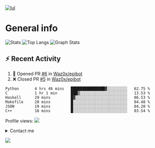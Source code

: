 
[![lul](https://readme-typing-svg.herokuapp.com?font=futura&color=15F6F7&size=30&center=true&multiline=true&width=1500&height=150&lines=Hi%2C+i'm+R%C3%A9my+%F0%9F%91%8B;I'm+a+%F0%9F%9A%80+french+developer%F0%9F%9A%80;Actually+I'm+a+second+year+Student+at+EPITECH;%E2%AC%87%EF%B8%8F+here+is+a+rapid+overview+of+my+activity+%E2%AC%87%EF%B8%8F)](https://www.youtube.com/watch?v=iik25wqIuFo)

# General info

![Stats](https://github-readme-stats.vercel.app/api?username=Waz0x&count_private=true&theme=tokyonight&hide=stars&show_icons=true)
![Top Langs](https://github-readme-stats.vercel.app/api/top-langs/?username=Waz0x&layout=compact&theme=tokyonight)
![Graph Stats](https://activity-graph.herokuapp.com/graph?username=Waz0x&bg_color=141321&color=FF9DD9&line=FF9DD9&point=9dffc3)

## :zap: Recent Activity

<!--START_SECTION:activity-->
1. 💪 Opened PR [#6](https://github.com/Waz0x/epibot/pull/6) in [Waz0x/epibot](https://github.com/Waz0x/epibot)
2. ❌ Closed PR [#5](https://github.com/Waz0x/epibot/pull/5) in [Waz0x/epibot](https://github.com/Waz0x/epibot)
<!--END_SECTION:activity-->

<!--START_SECTION:waka-->

```text
Python       4 hrs 46 mins   ███████████████▓░░░░░░░░░   62.75 %
C            1 hr 1 min      ███▒░░░░░░░░░░░░░░░░░░░░░   13.53 %
Haskell      29 mins         █▓░░░░░░░░░░░░░░░░░░░░░░░   06.53 %
Makefile     20 mins         █░░░░░░░░░░░░░░░░░░░░░░░░   04.48 %
JSON         19 mins         █░░░░░░░░░░░░░░░░░░░░░░░░   04.20 %
C++          16 mins         █░░░░░░░░░░░░░░░░░░░░░░░░   03.54 %
```

<!--END_SECTION:waka-->

Profile views: 
![](https://komarev.com/ghpvc/?username=Waz0x&color=ff69b4)

<details><summary>Contact me</summary>
  <p align="center">
    <a href="mailto:remy.noulin@epitech.eu"><img src="https://img.icons8.com/color/96/000000/ms-outlook.png" alt="email"/></a>
    <a href="https://www.linkedin.com/in/remynoulin/"><img src="https://img.icons8.com/color/96/000000/linkedin.png" alt="linkedin"/></a>
    <a href="https://stackoverflow.com/users/15754672/r%c3%a9my-noulin"><img src="https://img.icons8.com/color/96/000000/stackoverflow.png" alt="stackoverflow"/></a>
    <a href="https://hub.docker.com/u/waz0x"><img src="https://img.icons8.com/color/96/000000/docker.png" alt="docker"/></a>
    <a href="https://discord.com/users/606758395583922176"><img src="https://img.icons8.com/color/96/000000/discord-logo.png" alt="discord"/></a>
  </p>
</details>


![](https://hit.yhype.me/github/profile?user_id=72010287)
